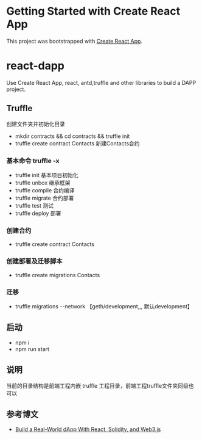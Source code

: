 # Getting Started with Create React App

This project was bootstrapped with [Create React App](https://github.com/facebook/create-react-app).

# react-dapp
Use Create React App, react, antd,truffle and other libraries to build a DAPP project.

## Truffle
创建文件夹并初始化目录
- mkdir contracts && cd contracts && truffle init
- truffle create contract Contacts  新建Contacts合约
### 基本命令   truffle -x
- truffle init      基本项目初始化
- truffle unbox     继承框架
- truffle compile   合约编译
- truffle migrate   合约部署
- truffle test      测试
- truffle deploy    部署

### 创建合约
- truffle create contract Contacts

### 创建部署及迁移脚本
- truffle create migrations Contacts

### 迁移
- truffle migrations --network 【geth/development,,, 默认development】

## 启动
- npm i
- npm run start

## 说明
当前的目录结构是前端工程内嵌 truffle 工程目录，前端工程truffle文件夹同级也可以


## 参考博文

- [Build a Real-World dApp With React, Solidity, and Web3.js](https://betterprogramming.pub/blockchain-introduction-using-real-world-dapp-react-solidity-web3-js-546471419955)